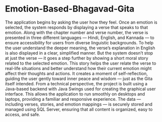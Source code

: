 # Emotion-Based-Bhagavad-Gita

The application begins by asking the user how they feel. Once an emotion is selected, the system responds by displaying a verse that speaks to that emotion. Along with the chapter number and verse number, the verse is presented in three different languages — Hindi, English, and Kannada — to ensure accessibility for users from diverse linguistic backgrounds. To help the user understand the deeper meaning, the verse’s explanation in English is also displayed in a clear, simplified manner.
But the system doesn’t stop at just the verse — it goes a step further by showing a short moral story related to the selected emotion. This story helps the user relate the verse to real-life situations and better understand how their current emotion might affect their thoughts and actions. It creates a moment of self-reflection, guiding the user gently toward inner peace and wisdom — just as the Gita itself intended.
From a technical perspective, the project is built using a Java-based backend with Java Swings used for creating the graphical user interface. This allows the application to run smoothly on desktops and laptops, providing a familiar and responsive experience. The data — including verses, stories, and emotion mappings — is securely stored and managed using SQL Server, ensuring that all content is organized, easy to access, and safe.
